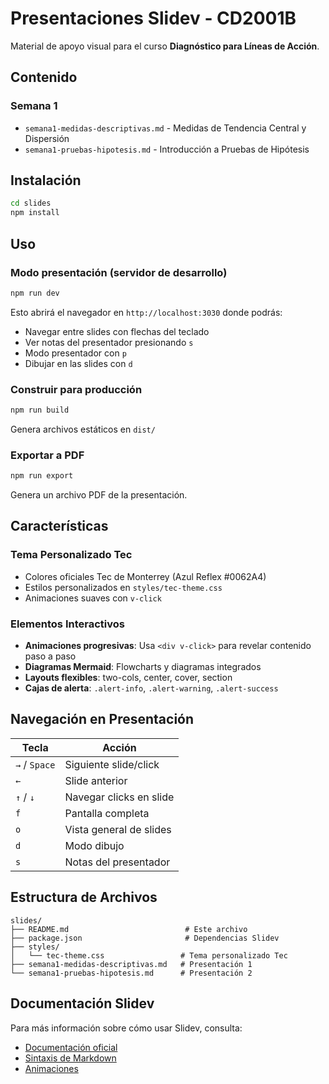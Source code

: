 # Presentaciones Slidev - CD2001B

Material de apoyo visual para el curso **Diagnóstico para Líneas de Acción**.

## Contenido

### Semana 1
- `semana1-medidas-descriptivas.md` - Medidas de Tendencia Central y Dispersión
- `semana1-pruebas-hipotesis.md` - Introducción a Pruebas de Hipótesis

## Instalación

```bash
cd slides
npm install
```

## Uso

### Modo presentación (servidor de desarrollo)

```bash
npm run dev
```

Esto abrirá el navegador en `http://localhost:3030` donde podrás:
- Navegar entre slides con flechas del teclado
- Ver notas del presentador presionando `s`
- Modo presentador con `p`
- Dibujar en las slides con `d`

### Construir para producción

```bash
npm run build
```

Genera archivos estáticos en `dist/`

### Exportar a PDF

```bash
npm run export
```

Genera un archivo PDF de la presentación.

## Características

### Tema Personalizado Tec
- Colores oficiales Tec de Monterrey (Azul Reflex #0062A4)
- Estilos personalizados en `styles/tec-theme.css`
- Animaciones suaves con `v-click`

### Elementos Interactivos
- **Animaciones progresivas**: Usa `<div v-click>` para revelar contenido paso a paso
- **Diagramas Mermaid**: Flowcharts y diagramas integrados
- **Layouts flexibles**: two-cols, center, cover, section
- **Cajas de alerta**: `.alert-info`, `.alert-warning`, `.alert-success`

## Navegación en Presentación

| Tecla | Acción |
|-------|--------|
| `→` / `Space` | Siguiente slide/click |
| `←` | Slide anterior |
| `↑` / `↓` | Navegar clicks en slide |
| `f` | Pantalla completa |
| `o` | Vista general de slides |
| `d` | Modo dibujo |
| `s` | Notas del presentador |

## Estructura de Archivos

```
slides/
├── README.md                          # Este archivo
├── package.json                       # Dependencias Slidev
├── styles/
│   └── tec-theme.css                 # Tema personalizado Tec
├── semana1-medidas-descriptivas.md   # Presentación 1
└── semana1-pruebas-hipotesis.md      # Presentación 2
```

## Documentación Slidev

Para más información sobre cómo usar Slidev, consulta:
- [Documentación oficial](https://sli.dev)
- [Sintaxis de Markdown](https://sli.dev/guide/syntax)
- [Animaciones](https://sli.dev/guide/animations)
